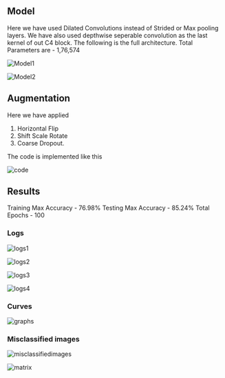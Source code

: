 ## Model

Here we have used Dilated Convolutions instead of Strided or Max pooling layers. 
We have also used depthwise seperable convolution as the last kernel of out C4 block.
The following is the full architecture. 
Total Parameters are - 1,76,574

![Model1](https://github.com/KillerStrike17/85-Cifar-10-using-depthwise-seperable-and-dilated-kernels/raw/main/Assets/Model1.PNG)

![Model2](https://github.com/KillerStrike17/85-Cifar-10-using-depthwise-seperable-and-dilated-kernels/raw/main/Assets/Model2.PNG)


## Augmentation

Here we have applied
1. Horizontal Flip
2. Shift Scale Rotate
3. Coarse Dropout. 

The code is implemented like this

![code](https://github.com/KillerStrike17/85-Cifar-10-using-depthwise-seperable-and-dilated-kernels/raw/main/Assets/code.PNG)

## Results

Training Max Accuracy - 76.98%
Testing Max Accuracy - 85.24%
Total Epochs - 100

### Logs

![logs1](https://github.com/KillerStrike17/85-Cifar-10-using-depthwise-seperable-and-dilated-kernels/raw/main/Assets/logs1.PNG)

![logs2](https://github.com/KillerStrike17/85-Cifar-10-using-depthwise-seperable-and-dilated-kernels/raw/main/Assets/logs2.PNG)

![logs3](https://github.com/KillerStrike17/85-Cifar-10-using-depthwise-seperable-and-dilated-kernels/raw/main/Assets/logs4.PNG)

![logs4](https://github.com/KillerStrike17/85-Cifar-10-using-depthwise-seperable-and-dilated-kernels/raw/main/Assets/logs4.PNG)


### Curves

![graphs](https://github.com/KillerStrike17/85-Cifar-10-using-depthwise-seperable-and-dilated-kernels/raw/main/Assets/graphs.png)

### Misclassified images

![misclassifiedimages](https://github.com/KillerStrike17/85-Cifar-10-using-depthwise-seperable-and-dilated-kernels/raw/main/Assets/misclassified%20images.png)

![matrix](https://github.com/KillerStrike17/85-Cifar-10-using-depthwise-seperable-and-dilated-kernels/raw/main/Assets/matrix.png)


